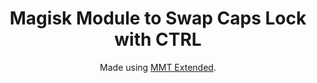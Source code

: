 <h1 align="center">Magisk Module to Swap Caps Lock with CTRL</h1>

<div align="center">
  Made using <a href="https://github.com/Zackptg5/MMT-Extended">MMT Extended</a>.
</div>
